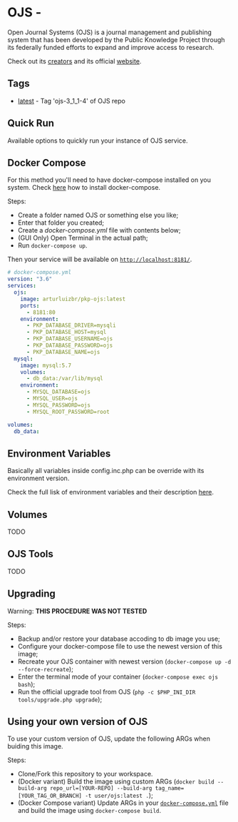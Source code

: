 # OJS - 
Open Journal Systems (OJS) is a journal management and publishing system that has been developed by the Public Knowledge Project through its federally funded efforts to expand and improve access to research.

Check out its [creators](https://pkp.sfu.ca) and its official [website](https://pkp.sfu.ca/ojs).

## Tags
- [latest](Dockerfile) - Tag 'ojs-3_1_1-4' of OJS repo

## Quick Run
Available options to quickly run your instance of OJS service.

## Docker Compose
For this method you'll need to have docker-compose installed on you system. Check [here](https://docs.docker.com/compose/install/) how to install docker-compose.

Steps:
- Create a folder named OJS or something else you like;
- Enter that folder you created;
- Create a *docker-compose.yml* file with contents below;
- (GUI Only) Open Terminal in the actual path;
- Run ```docker-compose up```.

Then your service will be available on [```http://localhost:8181/```](http://localhost:8181/).
```yml
# docker-compose.yml
version: "3.6"
services:
  ojs:
    image: arturluizbr/pkp-ojs:latest
    ports: 
      - 8181:80
    environment: 
      - PKP_DATABASE_DRIVER=mysqli
      - PKP_DATABASE_HOST=mysql
      - PKP_DATABASE_USERNAME=ojs
      - PKP_DATABASE_PASSWORD=ojs
      - PKP_DATABASE_NAME=ojs
  mysql:
    image: mysql:5.7
    volumes:
      - db_data:/var/lib/mysql
    environment: 
      - MYSQL_DATABASE=ojs
      - MYSQL_USER=ojs
      - MYSQL_PASSWORD=ojs
      - MYSQL_ROOT_PASSWORD=root

volumes: 
  db_data:
```

## Environment Variables

Basically all variables inside config.inc.php can be override with its environment version.

Check the full lisk of environment variables and their description [here](ojs.config.env).

## Volumes

TODO

## OJS Tools

TODO

## Upgrading

Warning: **THIS PROCEDURE WAS NOT TESTED**

Steps:
- Backup and/or restore your database accoding to db image you use;
- Configure your docker-compose file to use the newest version of this image;
- Recreate your OJS container with newest version (```docker-compose up -d --force-recreate```);
- Enter the terminal mode of your container (```docker-compose exec ojs bash```);
- Run the official upgrade tool from OJS (```php -c $PHP_INI_DIR tools/upgrade.php upgrade```);

## Using your own version of OJS

To use your custom version of OJS, update the following ARGs when buiding this image.

Steps:
- Clone/Fork this repository to your workspace.
- (Docker variant) Build the image using custom ARGs (```docker build --build-arg repo_url=[YOUR-REPO] --build-arg tag_name=[YOUR_TAG_OR_BRANCH] -t user/ojs:latest .```);
- (Docker Compose variant) Update ARGs in your [```docker-compose.yml```](docker-compose.yml) file and build the image using ```docker-compose build```.
